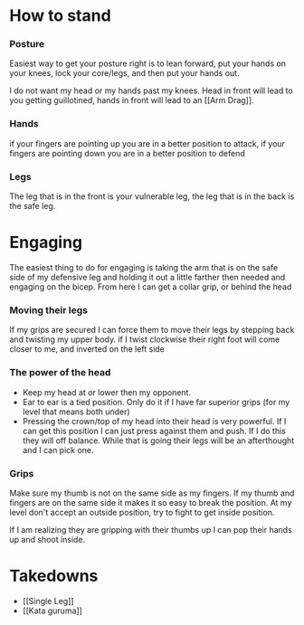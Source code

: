 # How to stand
### Posture 
Easiest way to get your posture right is to lean forward, put your hands on your knees, lock your core/legs, and then put your hands out. 

I do not want my head or my hands past my knees. Head in front will lead to you getting guillotined, hands in front will lead to an [[Arm Drag]]. 

### Hands
if your fingers are pointing up you are in a better position to attack, if your fingers are pointing down you are in a better position to defend

### Legs
The leg that is in the front is your vulnerable leg, the leg that is in the back is the safe leg. 


# Engaging
The easiest thing to do for engaging is taking the arm that is on the safe side of my defensive leg and holding it out a little farther then needed and engaging on the bicep.  From here I can get a collar grip, or behind the head

### Moving their legs
If my grips are secured I can force them to move their legs by stepping back and twisting my upper body. if I twist clockwise their right foot will come closer to me, and inverted on the left side

### The power of the head
- Keep my head at or lower then my opponent. 
- Ear to ear is a tied position. Only do it if I have far superior grips (for my level that means both under)
- Pressing the crown/top of my head into their head is very powerful. If I can get this position I can just press against them and push. If I do this they will off balance. While that is going their legs will be an afterthought and I can pick one.

### Grips
Make sure my thumb is not on the same side as my fingers. If my thumb and fingers are on the same side it makes it so easy to break the position. At my level don't accept an outside position, try to fight to get inside position. 

If I am realizing they are gripping with their thumbs up I can pop their hands up and shoot inside. 

# Takedowns
- [[Single Leg]]
-  [[Kata guruma]]